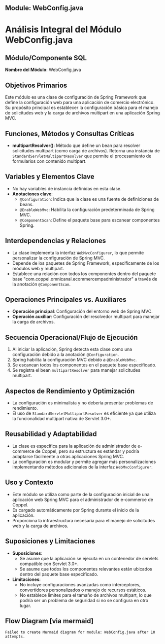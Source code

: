 ## Module: WebConfig.java

# Análisis Integral del Módulo WebConfig.java

## Módulo/Componente SQL
**Nombre del Módulo**: WebConfig.java

## Objetivos Primarios
Este módulo es una clase de configuración de Spring Framework que define la configuración web para una aplicación de comercio electrónico. Su propósito principal es establecer la configuración básica para el manejo de solicitudes web y la carga de archivos multipart en una aplicación Spring MVC.

## Funciones, Métodos y Consultas Críticas
- **multipartResolver()**: Método que define un bean para resolver solicitudes multipart (como carga de archivos). Retorna una instancia de `StandardServletMultipartResolver` que permite el procesamiento de formularios con contenido multipart.

## Variables y Elementos Clave
- No hay variables de instancia definidas en esta clase.
- **Anotaciones clave**:
  - `@Configuration`: Indica que la clase es una fuente de definiciones de beans.
  - `@EnableWebMvc`: Habilita la configuración predeterminada de Spring MVC.
  - `@ComponentScan`: Define el paquete base para escanear componentes Spring.

## Interdependencias y Relaciones
- La clase implementa la interfaz `WebMvcConfigurer`, lo que permite personalizar la configuración de Spring MVC.
- Depende de los paquetes de Spring Framework, específicamente de los módulos web y multipart.
- Establece una relación con todos los componentes dentro del paquete base "com.coppel.omnicanal.ecommercempadministrador" a través de la anotación `@ComponentScan`.

## Operaciones Principales vs. Auxiliares
- **Operación principal**: Configuración del entorno web de Spring MVC.
- **Operación auxiliar**: Configuración del resolvedor multipart para manejar la carga de archivos.

## Secuencia Operacional/Flujo de Ejecución
1. Al iniciar la aplicación, Spring detecta esta clase como una configuración debido a la anotación `@Configuration`.
2. Spring habilita la configuración MVC debido a `@EnableWebMvc`.
3. Se escanean todos los componentes en el paquete base especificado.
4. Se registra el bean `multipartResolver` para manejar solicitudes multipart.

## Aspectos de Rendimiento y Optimización
- La configuración es minimalista y no debería presentar problemas de rendimiento.
- El uso de `StandardServletMultipartResolver` es eficiente ya que utiliza la funcionalidad multipart nativa de Servlet 3.0+.

## Reusabilidad y Adaptabilidad
- La clase es específica para la aplicación de administrador de e-commerce de Coppel, pero su estructura es estándar y podría adaptarse fácilmente a otras aplicaciones Spring MVC.
- La configuración es modular y permite agregar más personalizaciones implementando métodos adicionales de la interfaz `WebMvcConfigurer`.

## Uso y Contexto
- Este módulo se utiliza como parte de la configuración inicial de una aplicación web Spring MVC para el administrador de e-commerce de Coppel.
- Es cargado automáticamente por Spring durante el inicio de la aplicación.
- Proporciona la infraestructura necesaria para el manejo de solicitudes web y la carga de archivos.

## Suposiciones y Limitaciones
- **Suposiciones**:
  - Se asume que la aplicación se ejecuta en un contenedor de servlets compatible con Servlet 3.0+.
  - Se asume que todos los componentes relevantes están ubicados dentro del paquete base especificado.
- **Limitaciones**:
  - No incluye configuraciones avanzadas como interceptores, convertidores personalizados o manejo de recursos estáticos.
  - No establece límites para el tamaño de archivos multipart, lo que podría ser un problema de seguridad si no se configura en otro lugar.
## Flow Diagram [via mermaid]
```mermaid
Failed to create Mermaid diagram for module: WebConfig.java after 10 attempts.
```
